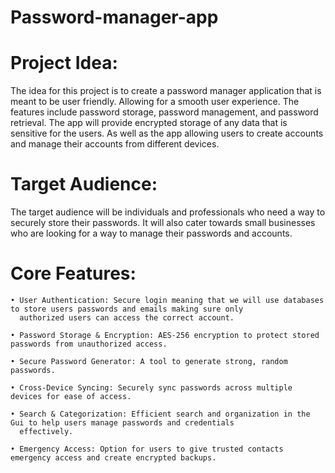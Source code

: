# Password-manager-app

# Project Idea:

The idea for this project is to create a password manager application that is meant to be user friendly. Allowing for a smooth user experience. The features include password storage, password management, and password retrieval. The app will provide encrypted storage of any data that is sensitive for the users. As well as the app allowing users to create accounts and manage their accounts from different devices. 

# Target Audience:

The target audience will be individuals and professionals who need a way to securely store their passwords. It will also cater towards small businesses who are looking for a way to manage their passwords and accounts. 

# Core Features:

    • User Authentication: Secure login meaning that we will use databases to store users passwords and emails making sure only 
      authorized users can access the correct account. 

    • Password Storage & Encryption: AES-256 encryption to protect stored passwords from unauthorized access.

    • Secure Password Generator: A tool to generate strong, random passwords. 

    • Cross-Device Syncing: Securely sync passwords across multiple devices for ease of access.

    • Search & Categorization: Efficient search and organization in the Gui to help users manage passwords and credentials 
      effectively.

    • Emergency Access: Option for users to give trusted contacts emergency access and create encrypted backups.

